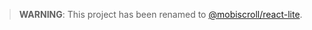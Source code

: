 > **WARNING**: This project has been renamed to [@mobiscroll/react-lite](https://www.npmjs.com/package/@mobiscroll/react-lite).